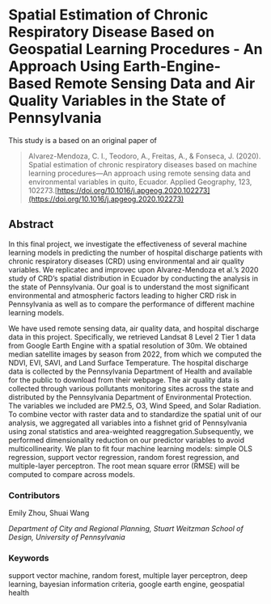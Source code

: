 # Spatial Estimation of Chronic Respiratory Disease Based on Geospatial Learning Procedures - An Approach Using Earth-Engine-Based Remote Sensing Data and Air Quality Variables in the State of Pennsylvania

This study is a based on an original paper of 

>  Alvarez-Mendoza, C. I., Teodoro, A., Freitas, A., & Fonseca, J. (2020). Spatial estimation of chronic respiratory diseases based on machine learning procedures—An approach using remote sensing data and environmental variables in quito, Ecuador. Applied Geography, 123, 102273.[https://doi.org/10.1016/j.apgeog.2020.102273](https://doi.org/10.1016/j.apgeog.2020.102273)


## Abstract

In this final project, we investigate the effectiveness of several machine learning models in predicting the number of hospital discharge patients with chronic respiratory diseases (CRD) using environmental and air quality variables. We replicatec and improvec upon Alvarez-Mendoza et al.’s 2020  study of CRD’s spatial distribution in Ecuador by conducting the analysis in the state of Pennsylvania. Our goal is to understand the most significant environmental and atmospheric factors leading to higher CRD risk in Pennsylvania as well as to compare the performance of different machine learning models. 

We have used remote sensing data, air quality data, and hospital discharge data in this project. Specifically, we retrieved Landsat 8 Level 2 Tier 1 data from Google Earth Engine with a spatial resolution of 30m. We obtained median satellite images by season from 2022, from which we computed the NDVI, EVI, SAVI, and Land Surface Temperature. The hospital discharge data is collected by the Pennsylvania Department of Health and available for the public to download from their webpage. The air quality data is collected through various pollutants monitoring sites across the state and distributed by the Pennsylvania Department of Environmental Protection. The variables we included are PM2.5, O3, Wind Speed, and Solar Radiation. To combine vector with raster data and to standardize the spatial unit of our analysis, we aggregated all variables into a fishnet grid of Pennsylvania using zonal statistics and area-weighted reaggregation.Subsequently, we performed dimensionality reduction on our predictor variables to avoid multicollinearity. We plan to fit four machine learning models: simple OLS regression, support vector regression, random forest regression, and multiple-layer perceptron. The root mean square error (RMSE) will be computed to compare across models.

### Contributors

Emily Zhou, Shuai Wang 

*Department of City and Regional Planning, Stuart Weitzman School of Design, University of Pennsylvania*

### Keywords

support vector machine, random forest, multiple layer perceptron, deep learning, bayesian information criteria, google earth engine, geospatial health